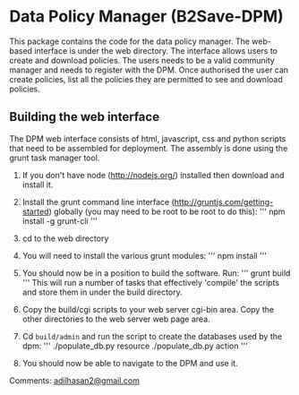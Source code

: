 # Data Policy Manager (B2Save-DPM)
This package contains the code for the data policy manager.
The web-based interface is under the web directory.
The interface allows users to create and download policies. The users needs
to be a valid community manager and needs to register with the DPM. Once
authorised the user can create policies, list all the policies they are
permitted to see and download policies.

## Building the web interface
The DPM web interface consists of html, javascript, css and python scripts 
that need to be assembled for deployment. The assembly is done using the 
grunt task manager tool.

1. If you don't have node (http://nodejs.org/) installed then download and
   install it.

2. Install the grunt command line interface
   (http://gruntjs.com/getting-started) globally (you may need to be root to
   be root to do this): 
'''
npm install -g grunt-cli
'''
2. cd to the web directory

3. You will need to install the various grunt modules:
'''
npm install
'''

4. You should now be in a position to build the software. Run:
'''
grunt build
'''
This will run a number of tasks that effectively 'compile' the scripts
and store them in under the build directory.

5. Copy the build/cgi scripts to your web server cgi-bin area. Copy the other directories
   to the web server web page area.
6. Cd `build/admin` and run the script to create the databases used by the dpm:
'''
./populate_db.py resource
./populate_db.py action
'''
7. You should now be able to navigate to the DPM and use it.

Comments:
adilhasan2@gmail.com
